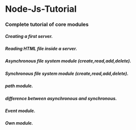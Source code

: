 # Node-Js-Tutorial
<h3>Complete tutorial of core modules</h3>
<h5>Creating a first server.</h5>
<h5> Reading HTML file inside a server.</h5>
<h5>Asynchronous file system module (create,read,add,delete).</h5>
<h5> Synchronous file system module (create,read,add,delete).</h5>
<h5>path module.</h5>
<h5>difference between asynchronous and synchronous.</h5>
<h5>Event module.</h5>
<h5>Own module.</h5>
